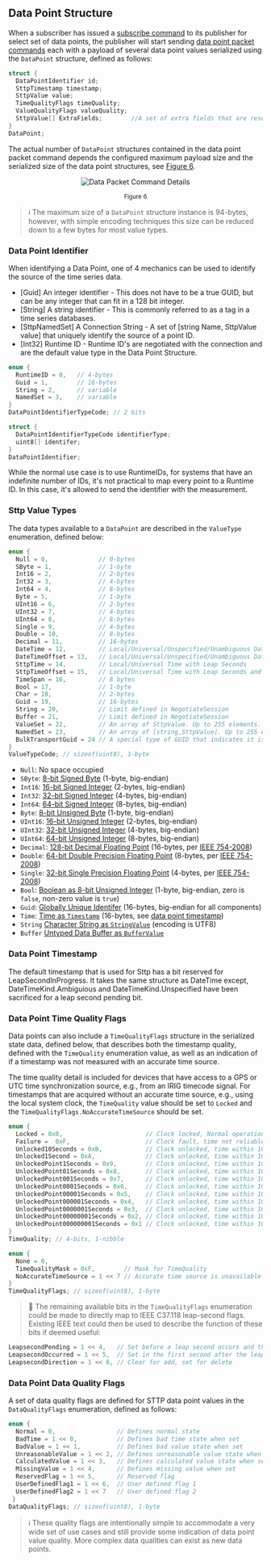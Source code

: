 ## Data Point Structure

When a subscriber has issued a [subscribe command](Commands.md#subscribe-command) to its publisher for select set of data points, the publisher will start sending [data point packet commands](Commands.md#data-point-packet-commands) each with a payload of several data point values serialized using the `DataPoint` structure, defined as follows:

```C
struct {
  DataPointIdentifier id;
  SttpTimestamp timestamp;
  SttpValue value; 
  TimeQualityFlags timeQuality;
  ValueQualityFlags valueQuality;
  SttpValue[] ExtraFields;        //A set of extra fields that are reserved for future need.
}
DataPoint;
```

The actual number of `DataPoint` structures contained in the data point packet command depends the configured maximum payload size and the serialized size of the data point structures, see [Figure 6](#user-content-figure6).

<a name="figure6"></a> <center>

![Data Packet Command Details](Images/data-packet-command-details.png)

<sup>Figure 6</sup>
</center>

> :information_source: The maximum size of a `DataPoint` structure instance is 94-bytes, however, with simple encoding techniques this size can be reduced down to a few bytes for most value types.

### Data Point Identifier

When identifying a Data Point, one of 4 mechanics can be used to identify the source of the time series data.

* [Guid] An integer identifier - This does not have to be a true GUID, but can be any integer that can fit in a 128 bit integer.
* [String] A string identifier - This is commonly referred to as a tag in a time series databases.
* [SttpNamedSet] A Connection String - A set of [string Name, SttpValue value] that uniquely identify the source of a point ID.
* [Int32] Runtime ID - Runtime ID's are negotiated with the connection and are the default value type in the Data Point Structure.

```C
enum {
  RuntimeID = 0,   // 4-bytes
  Guid = 1,        // 16-bytes
  String = 2,      // variable
  NamedSet = 3,    // variable
}
DataPointIdentifierTypeCode; // 2 bits

struct {
  DataPointIdentifierTypeCode identifierType;
  uint8[] identifer;    
}
DataPointIdentifier;
```

While the normal use case is to use RuntimeIDs, for systems that have an indefinite number of IDs, it's not practical to map every 
point to a Runtime ID. In this case, it's allowed to send the identifier with the measurement.

### Sttp Value Types

The data types available to a `DataPoint` are described in the `ValueType` enumeration, defined below:

```C
enum {
  Null = 0,              // 0-bytes
  SByte = 1,             // 1-byte
  Int16 = 2,             // 2-bytes
  Int32 = 3,             // 4-bytes
  Int64 = 4,             // 8-bytes
  Byte = 5,              // 1-byte
  UInt16 = 6,            // 2-bytes
  UInt32 = 7,            // 4-bytes
  UInt64 = 8,            // 8-bytes
  Single = 9,            // 4-bytes
  Double = 10,           // 8-bytes
  Decimal = 11,          // 16-bytes
  DateTime = 12,         // Local/Universal/Unspecified/Unambiguous Date Time
  DateTimeOffset = 13,   // Local/Universal/Unspecified/Unambiguous Date Time with an offset.
  SttpTime = 14,         // Local/Universal Time with Leap Seconds
  SttpTimeOffset = 15,   // Local/Universal Time with Leap Seconds and timezone offset.
  TimeSpan = 16,         // 8 bytes  
  Bool = 17,             // 1-byte
  Char = 18,             // 2-bytes
  Guid = 19,             // 16-bytes
  String = 20,           // Limit defined in NegotiateSession
  Buffer = 21,           // Limit defined in NegotiateSession
  ValueSet = 22,         // An array of SttpValue. Up to 255 elements.
  NamedSet = 23,         // An array of [string,SttpValue]. Up to 255 elements. Like a connection string.
  BulkTransportGuid = 24 // A special type of GUID that indicates it is transmitted out of band.
}
ValueTypeCode; // sizeof(uint8), 1-byte
```

- `Null`: No space occupied
- `SByte`: [8-bit Signed Byte](https://en.wikipedia.org/wiki/Byte) (1-byte, big-endian)
- `Int16`: [16-bit Signed Integer](https://en.wikipedia.org/wiki/Integer_%28computer_science%29#Value_and_representation) (2-bytes, big-endian)
- `Int32`: [32-bit Signed Integer](https://en.wikipedia.org/wiki/Integer_%28computer_science%29#Value_and_representation) (4-bytes, big-endian)
- `Int64`: [64-bit Signed Integer](https://en.wikipedia.org/wiki/Integer_%28computer_science%29#Value_and_representation) (8-bytes, big-endian)
- `Byte`: [8-bit Unsigned Byte](https://en.wikipedia.org/wiki/Byte) (1-byte, big-endian)
- `UInt16`: [16-bit Unsigned Integer](https://en.wikipedia.org/wiki/Integer_%28computer_science%29#Value_and_representation) (2-bytes, big-endian)
- `UInt32`: [32-bit Unsigned Integer](https://en.wikipedia.org/wiki/Integer_%28computer_science%29#Value_and_representation) (4-bytes, big-endian)
- `UInt64`: [64-bit Unsigned Integer](https://en.wikipedia.org/wiki/Integer_%28computer_science%29#Value_and_representation) (8-bytes, big-endian)
- `Decimal`: [128-bit Decimal Floating Point](https://en.wikipedia.org/wiki/Decimal128_floating-point_format) (16-bytes, per [IEEE 754-2008](https://en.wikipedia.org/wiki/IEEE_754))
- `Double`: [64-bit Double Precision Floating Point](https://en.wikipedia.org/wiki/Double-precision_floating-point_format) (8-bytes, per [IEEE 754-2008](https://en.wikipedia.org/wiki/IEEE_754))
- `Single`: [32-bit Single Precision Floating Point](https://en.wikipedia.org/wiki/Single-precision_floating-point_format) (4-bytes, per [IEEE 754-2008](https://en.wikipedia.org/wiki/IEEE_754))
- `Bool`: [Boolean as 8-bit Unsigned Integer](https://en.wikipedia.org/wiki/Boolean_data_type) (1-byte, big-endian, zero is `false`, non-zero value is `true`)
- `Guid`: [Globally Unique Identifer](https://en.wikipedia.org/wiki/Universally_unique_identifier) (16-bytes, big-endian for all components)
- `Time`: [Time as `Timestamp`](https://en.wikipedia.org/wiki/System_time) (16-bytes, see [data point timestamp](#data-point-timestamp))
- `String` [Character String as `StringValue`](https://en.wikipedia.org/wiki/String_%28computer_science%29) (encoding is UTF8)
- `Buffer` [Untyped Data Buffer as `BufferValue`](https://en.wikipedia.org/wiki/Data_buffer) 


### Data Point Timestamp

The default timestamp that is used for Sttp has a bit reserved for LeapSecondInProgress. It takes the same structure as DateTime except, DateTimeKind.Ambiguious and DateTimeKind.Unspecified have been sacrificed for a leap second pending bit. 

### Data Point Time Quality Flags

Data points can also include a `TimeQualityFlags` structure in the serialized state data, defined below, that describes both the timestamp quality, defined with the `TimeQuality` enumeration value, as well as an indication of if a timestamp was not measured with an accurate time source.

The time quality detail is included for devices that have access to a GPS or UTC time synchronization source, e.g., from an IRIG timecode signal. For timestamps that are acquired without an accurate time source, e.g., using the local system clock, the `TimeQuality` value should be set to `Locked` and the `TimeQualityFlags.NoAccurateTimeSource` should be set.

```C
enum {
  Locked = 0x0,                       // Clock locked, Normal operation
  Failure =  0xF,                     // Clock fault, time not reliable
  Unlocked10Seconds = 0xB,            // Clock unlocked, time within 10^1s
  Unlocked1Second = 0xA,              // Clock unlocked, time within 10^0s
  UnlockedPoint1Seconds = 0x9,        // Clock unlocked, time within 10^-1s
  UnlockedPoint01Seconds = 0x8,       // Clock unlocked, time within 10^-2s
  UnlockedPoint001Seconds = 0x7,      // Clock unlocked, time within 10^-3s
  UnlockedPoint0001Seconds = 0x6,     // Clock unlocked, time within 10^-4s
  UnlockedPoint00001Seconds = 0x5,    // Clock unlocked, time within 10^-5s
  UnlockedPoint000001Seconds = 0x4,   // Clock unlocked, time within 10^-6s
  UnlockedPoint0000001Seconds = 0x3,  // Clock unlocked, time within 10^-7s
  UnlockedPoint00000001Seconds = 0x2, // Clock unlocked, time within 10^-8s
  UnlockedPoint000000001Seconds = 0x1 // Clock unlocked, time within 10^-9s
}
TimeQuality; // 4-bits, 1-nibble

enum {
  None = 0,
  TimeQualityMask = 0xF,        // Mask for TimeQuality  
  NoAccurateTimeSource = 1 << 7 // Accurate time source is unavailable
}
TimeQualityFlags; // sizeof(uint8), 1-byte
```

> :construction: The remaining available bits in the `TimeQualityFlags` enumeration could be made to directly map to IEEE C37.118 leap-second flags. Existing IEEE text could then be used to describe the function of these bits if deemed useful:

```C
LeapsecondPending = 1 << 4,   // Set before a leap second occurs and then cleared after
LeapsecondOccurred = 1 << 5,  // Set in the first second after the leap second occurs and remains set for 24 hours
LeapsecondDirection = 1 << 6, // Clear for add, set for delete
```

### Data Point Data Quality Flags

A set of data quality flags are defined for STTP data point values in the `DataQualityFlags` enumeration, defined as follows:

```C
enum {
  Normal = 0,                 // Defines normal state
  BadTime = 1 << 0,           // Defines bad time state when set
  BadValue = 1 << 1,          // Defines bad value state when set
  UnreasonableValue = 1 << 2, // Defines unreasonable value state when set
  CalculatedValue = 1 << 3,   // Defines calculated value state when set
  MissingValue = 1 << 4,      // Defines missing value when set
  ReservedFlag = 1 << 5,      // Reserved flag
  UserDefinedFlag1 = 1 << 6,  // User defined flag 1
  UserDefinedFlag2 = 1 << 7   // User defined flag 2
 }
DataQualityFlags; // sizeof(uint8), 1-byte
```

> :information_source: These quality flags are intentionally simple to accommodate a very wide set of use cases and still provide some indication of data point value quality. More complex data qualities can exist as new data points.


